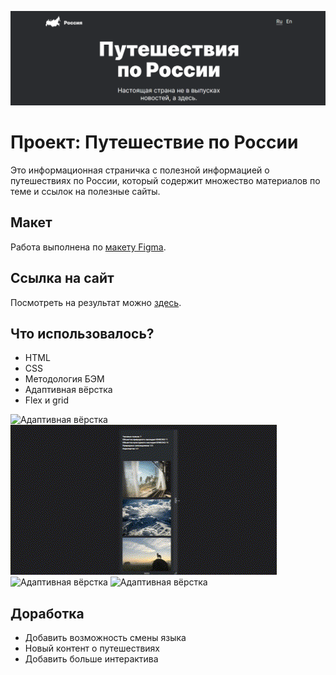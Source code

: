 ![Изображение](./images/readme/readme.png)

# Проект: Путешествие по России

Это информационная страничка с полезной информацией о путешествиях по России, который содержит множество материалов по теме и ссылок на полезные сайты.

## Макет

Работа выполнена по [макету Figma](https://www.figma.com/file/5S2WSbEFL6awjVWJ0NWL8Q/Sprint-3_-Russia-_-desktop-mobile?node-id=28503%3A0).

## Ссылка на сайт

Посмотреть на результат можно [здесь](https://frantsuzovatamara.github.io/russian-travel/).

## Что использовалось?

* HTML
* CSS
* Методология БЭМ
* Адаптивная вёрстка
* Flex и grid

![Адаптивная вёрстка](./images/readme/readme__gif1.gif)
![Адаптивная вёрстка](./images/readme/readme__gif2.gif)
![Адаптивная вёрстка](./images/readme/readme__gif3.gif)
![Адаптивная вёрстка](./images/readme/readme__gif4.gif)

## Доработка

* Добавить возможность смены языка
* Новый контент о путешествиях
* Добавить больше интерактива